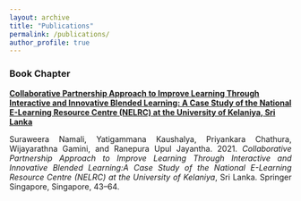 ```yaml
---
layout: archive
title: "Publications"
permalink: /publications/
author_profile: true
---
```


<!-- {% if author.googlescholar %}
  You can also find my articles on <u><a href="{{author.googlescholar}}">my Google Scholar profile</a>.</u>
{% endif %}

{% include base_path %}

{% for post in site.publications reversed %}
  {% include archive-single.html %}
{% endfor %} -->

<h3>Book Chapter</h3>
<b style="text-align: justify"><a href="https://link.springer.com/chapter/10.1007%2F978-981-33-4106-7_3">Collaborative Partnership Approach to Improve Learning Through Interactive and Innovative Blended Learning: A Case Study of the National E-Learning Resource Centre (NELRC) at the University of Kelaniya, Sri Lanka</a></b>

<p style="text-align: justify">Suraweera Namali, Yatigammana Kaushalya, Priyankara Chathura, Wijayarathna Gamini, and Ranepura Upul Jayantha. 2021. <i>Collaborative Partnership Approach to Improve Learning Through Interactive and Innovative Blended Learning:A Case Study of the National E-Learning Resource Centre (NELRC) at the University of Kelaniya</i>, Sri Lanka. Springer Singapore, Singapore, 43–64.</p>

<a href="https://link.springer.com/chapter/10.1007%2F978-981-33-4106-7_3"><i class="fas fa-fw fa-link zoom" aria-hidden="true"></i></a>
<a href="https://link.springer.com/chapter/10.1007%2F978-981-33-4106-7_3"><i class="fas fa-fw fa-file-pdf zoom" aria-hidden="true"></i></a>
<a href="https://doi.org/10.1007/978-981-33-4106-7_3" aria-hidden="true"></i></a>
